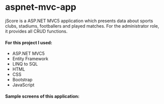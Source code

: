 # aspnet-mvc-app

jScore is a ASP.NET MVC5 application which presents data about sports clubs, stadiums, footballers and played matches. For the administrator role, it provides all CRUD functions.

#### For this project I used: ####

* ASP.NET MVC5
* Entity Framework
* LINQ to SQL
* HTML
* CSS
* Bootstrap
* JavaScript


#### Sample screens of this application: ####

